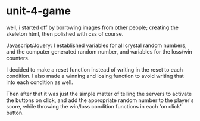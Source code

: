 # unit-4-game


well, i started off by borrowing images from other people; creating the skeleton html,
then polished with css of course.

Javascript/Jquery:
I established variables for all crystal random numbers, and the computer generated random number,
and variables for the loss/win counters.

I decided to make a reset function instead of writing in the reset to each condition.
I also made a winning and losing function to avoid writing that into each condition as well.

Then after that it was just the simple matter of telling the servers to activate the buttons on click, and add the appropriate random number to the player's score,
while throwing the win/loss condition functions in each 'on click' button.